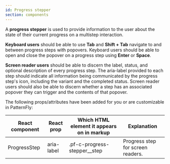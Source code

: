 ```yaml
---
id: Progress stepper
section: components
---
```


A **progress stepper** is used to provide information to the user about the state of their current progress on a multistep interaction.

**Keyboard users** should be able to use **Tab** and **Shift + Tab** navigate to and between progress steps with popovers. Keyboard users should 
be able to open and close the popover on a progress step using **Enter** or **Space**.

**Screen reader users** should be able to discern the label, status, and optional description of every progress step. 
The aria-label provided to each step should indicate all information being communicated by the progress step's icon, including the variant and the completed status.
Screen reader users should also be able to discern whether a step has an associated popover they can trigger and the contents of that popover.

The following props/attributes have been added for you or are customizable in PatternFly:

| React component | React prop  | Which HTML element it appears on in markup | Explanation                       | 
|-----------------|-------------|--------------------------------------------|-----------------------------------|
| ProgressStep    | aria-label  | .pf-c-progress-stepper__step               | Progress step for screen readers. |

